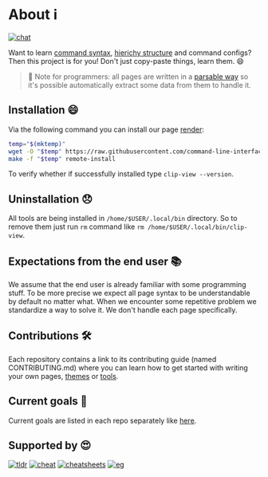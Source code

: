 # About :information_source:

[![chat](https://img.shields.io/badge/chat-a32236?labelColor=ed425c&style=flat-square)](https://matrix.to/#/#clip-project:matrix.org)

Want to learn [command syntax](https://github.com/command-line-interface-pages/cli-pages), [hierichy structure](https://github.com/command-line-interface-pages/directory-pages) and command configs? Then this
project is for you! Don't just copy-paste things, learn them. :smile:

> :bell: Note for programmers: all pages are written in a [parsable way](https://github.com/command-line-interface-pages/syntax/blob/main/base.md) so
> it's possible automatically extract some data from them to handle it.

## Installation :smile:

Via the following command you can install our page [render](https://github.com/command-line-interface-pages/v2-tooling/tree/main/clip-view):

```sh
temp="$(mktemp)"
wget -O "$temp" https://raw.githubusercontent.com/command-line-interface-pages/v2-tooling/main/clip-view/makefile
make -f "$temp" remote-install
```

To verify whether if successfully installed type `clip-view --version`.

## Uninstallation :disappointed:

All tools are being installed in `/home/$USER/.local/bin` directory. So to remove
them just run `rm` command like `rm /home/$USER/.local/bin/clip-view`.

## Expectations from the end user :books:

We assume that the end user is already familiar with some programming stuff. To
be more precise we expect all page syntax to be understandable by default no
matter what. When we encounter some repetitive problem we standardize a way
to solve it. We don't handle each page specifically.

## Contributions :hammer_and_wrench:

Each repository contains a link to its contributing guide (named CONTRIBUTING.md)
where you can learn how to get started with writing your own pages, [themes](https://github.com/command-line-interface-pages/themes)
or [tools](https://github.com/command-line-interface-pages/v2-tooling).

## Current goals :checkered_flag:

Current goals are listed in each repo separately like [here](https://github.com/command-line-interface-pages/cli-pages#current-goals-checkered_flag).

## Supported by :heart_eyes:

[![tldr](https://img.shields.io/badge/TlDr-a32236?labelColor=ed425c&style=flat-square)](https://github.com/tldr-pages/tldr/pull/9845)
[![cheat](https://img.shields.io/badge/Cheat-a32236?labelColor=ed425c&style=flat-square)](https://github.com/cheat/cheatsheets/pull/226)
[![cheatsheets](https://img.shields.io/badge/Cheatsheets-a32236?labelColor=ed425c&style=flat-square)](https://github.com/rstacruz/cheatsheets/pull/1953)
[![eg](https://img.shields.io/badge/Eg-a32236?labelColor=ed425c&style=flat-square)](https://github.com/srsudar/eg/pull/97)
